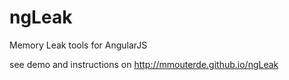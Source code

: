 # ngLeak
Memory Leak tools for AngularJS

see demo and instructions on <http://mmouterde.github.io/ngLeak>
